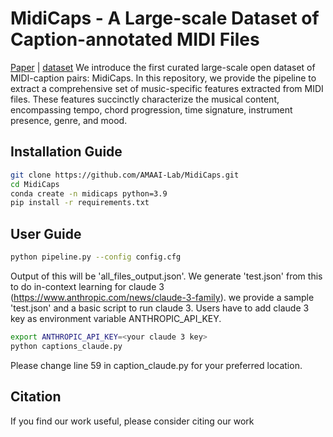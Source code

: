 # MidiCaps - A Large-scale Dataset of Caption-annotated MIDI Files
[Paper](https://arxiv.org/abs/placeholder) | [dataset](https://huggingface.co/placeholder)
We introduce the first curated large-scale open dataset of MIDI-caption pairs: MidiCaps. In this repository, we provide the pipeline to extract a comprehensive set of music-specific features extracted from MIDI files. These features succinctly characterize the musical content, encompassing tempo, chord progression, time signature, instrument presence, genre, and mood. 

## Installation Guide
```bash
git clone https://github.com/AMAAI-Lab/MidiCaps.git
cd MidiCaps
conda create -n midicaps python=3.9
pip install -r requirements.txt
```
## User Guide
```bash
python pipeline.py --config config.cfg
```
Output of this will be 'all_files_output.json'. We generate 'test.json' from this to do in-context learning for claude 3 (https://www.anthropic.com/news/claude-3-family). we provide a sample 'test.json' and a basic script to run claude 3. Users have to add claude 3 key as environment variable ANTHROPIC_API_KEY.
```bash
export ANTHROPIC_API_KEY=<your claude 3 key>
python captions_claude.py
```
Please change line 59 in caption_claude.py for your preferred location. 

## Citation
If you find our work useful, please consider citing our work